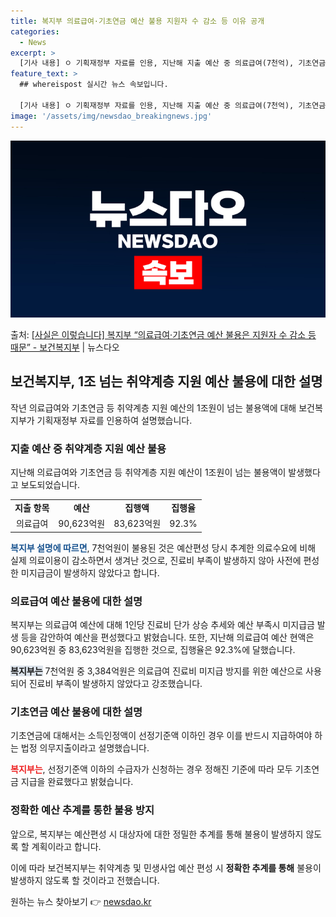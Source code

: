 ```yaml
---
title: 복지부 의료급여·기초연금 예산 불용 지원자 수 감소 등 이유 공개
categories:
  - News
excerpt: >
  [기사 내용] ㅇ 기획재정부 자료를 인용, 지난해 지출 예산 중 의료급여(7천억), 기초연금(3.3천억) 등…
feature_text: >
  ## whereispost 실시간 뉴스 속보입니다.

  [기사 내용] ㅇ 기획재정부 자료를 인용, 지난해 지출 예산 중 의료급여(7천억), 기초연금(3.3천억) 등…
image: '/assets/img/newsdao_breakingnews.jpg'
---
```


![뉴스다오 속보](/assets/img/newsdao_breakingnews.jpg)

<p>출처: <a href="https://newsdao.kr/3239" rel="dofollow">[사실은 이렇습니다] 복지부 “의료급여·기초연금 예산 불용은 지원자 수 감소 등 때문” - 보건복지부</a> | 뉴스다오</p>

<h2 data-ke-size="size26">보건복지부, 1조 넘는 취약계층 지원 예산 불용에 대한 설명</h2>
<p data-ke-size="size16">작년 의료급여와 기초연금 등 취약계층 지원 예산의 1조원이 넘는 불용액에 대해 보건복지부가 기획재정부 자료를 인용하여 설명했습니다.</p>

<h3 data-ke-size="size23">지출 예산 중 취약계층 지원 예산 불용</h3>
<p data-ke-size="size16">지난해 의료급여와 기초연금 등 취약계층 지원 예산이 1조원이 넘는 불용액이 발생했다고 보도되었습니다.</p>

<table>
  <tr>
    <td style="text-align: center; height: 17px;"><b>지출 항목</b></td>
    <td style="text-align: center; height: 17px;"><b>예산</b></td>
    <td style="text-align: center; height: 17px;"><b>집행액</b></td>
    <td style="text-align: center; height: 17px;"><b>집행율</b></td>
  </tr>
  <tr>
    <td style="text-align: center; height: 17px;">의료급여</td>
    <td style="text-align: center; height: 17px;">90,623억원</td>
    <td style="text-align: center; height: 17px;">83,623억원</td>
    <td style="text-align: center; height: 17px;">92.3%</td>
  </tr>
</table>

<b><span style="color: #1a5490;">복지부 설명에 따르면</span></b>, 7천억원이 불용된 것은 예산편성 당시 추계한 의료수요에 비해 실제 의료이용이 감소하면서 생겨난 것으로, 진료비 부족이 발생하지 않아 사전에 편성한 미지급금이 발생하지 않았다고 합니다.

<h3 data-ke-size="size23">의료급여 예산 불용에 대한 설명</h3>
<p data-ke-size="size16">복지부는 의료급여 예산에 대해 1인당 진료비 단가 상승 추세와 예산 부족시 미지급금 발생 등을 감안하여 예산을 편성했다고 밝혔습니다. 또한, 지난해 의료급여 예산 현액은 90,623억원 중 83,623억원을 집행한 것으로, 집행율은 92.3%에 달했습니다.</p>

<b><span style="background-color: #21538527;">복지부는</span></b> 7천억원 중 3,384억원은 의료급여 진료비 미지급 방지를 위한 예산으로 사용되어 진료비 부족이 발생하지 않았다고 강조했습니다.

<h3 data-ke-size="size23">기초연금 예산 불용에 대한 설명</h3>
<p data-ke-size="size16">기초연금에 대해서는 소득인정액이 선정기준액 이하인 경우 이를 반드시 지급하여야 하는 법정 의무지출이라고 설명했습니다.</p>

<b><span style="color: #ee2323;">복지부는</span></b>, 선정기준액 이하의 수급자가 신청하는 경우 정해진 기준에 따라 모두 기초연금 지급을 완료했다고 밝혔습니다.

<h3 data-ke-size="size23">정확한 예산 추계를 통한 불용 방지</h3>
<p data-ke-size="size16">앞으로, 복지부는 예산편성 시 대상자에 대한 정밀한 추계를 통해 불용이 발생하지 않도록 할 계획이라고 합니다.</p>

이에 따라 보건복지부는 취약계층 및 민생사업 예산 편성 시 <b>정확한 추계를 통해</b> 불용이 발생하지 않도록 할 것이라고 전했습니다. 

원하는 뉴스 찾아보기 👉 <a href="https://newsdao.kr" rel="dofollow">newsdao.kr</a>



